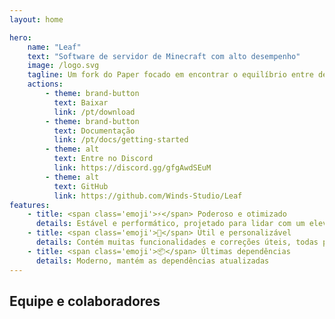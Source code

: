```yaml
---
layout: home

hero:
    name: "Leaf"
    text: "Software de servidor de Minecraft com alto desempenho"
    image: /logo.svg
    tagline: Um fork do Paper focado em encontrar o equilíbrio entre desempenho, jogabilidade vanilla e estabilidade
    actions:
        - theme: brand-button
          text: Baixar
          link: /pt/download
        - theme: brand-button
          text: Documentação
          link: /pt/docs/getting-started
        - theme: alt
          text: Entre no Discord
          link: https://discord.gg/gfgAwdSEuM
        - theme: alt
          text: GitHub
          link: https://github.com/Winds-Studio/Leaf
features:
    - title: <span class='emoji'>⚡</span> Poderoso e otimizado
      details: Estável e performático, projetado para lidar com um elevado número de jogadores
    - title: <span class='emoji'>🧬</span> Útil e personalizável
      details: Contém muitas funcionalidades e correções úteis, todas podem ser personalizadas na configuração
    - title: <span class='emoji'>📦</span> Últimas dependências
      details: Moderno, mantém as dependências atualizadas
---
```


<script setup>
import Contributors from '../../.vitepress/theme/components/Contributors.vue'
</script>

## Equipe e colaboradores

<Suspense>
    <Contributors lang="pt" />
</Suspense>

